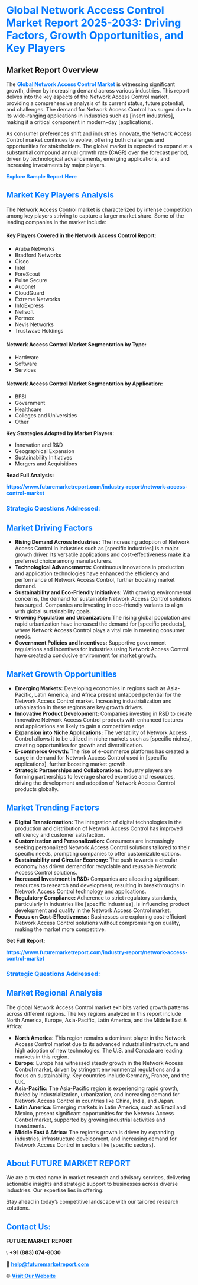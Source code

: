 <h1 style="color: #007BFF;">Global Network Access Control Market Report 2025-2033: Driving Factors, Growth Opportunities, and Key Players</h1>

<section id="overview">
<h2>Market Report Overview</h2>
<p>The <a href="https://www.futuremarketreport.com/industry-report/network-access-control-market" style="color: #007BFF; text-decoration: none;"><strong>Global Network Access Control Market</strong></a> is witnessing significant growth, driven by increasing demand across various industries. This report delves into the key aspects of the Network Access Control market, providing a comprehensive analysis of its current status, future potential, and challenges. The demand for Network Access Control has surged due to its wide-ranging applications in industries such as [insert industries], making it a critical component in modern-day [applications].</p>
<p>As consumer preferences shift and industries innovate, the Network Access Control market continues to evolve, offering both challenges and opportunities for stakeholders. The global market is expected to expand at a substantial compound annual growth rate (CAGR) over the forecast period, driven by technological advancements, emerging applications, and increasing investments by major players.</p>
</section>

<section id="overview">
<p><a href="https://www.futuremarketreport.com/request-sample/reportId=105920" style="color: #007BFF; text-decoration: none;"><strong>Explore Sample Report Here</strong></a></p>
</section>

<section id="key-players">
<h2 style="color: #007BFF;">Market Key Players Analysis</h2>
<p>The Network Access Control market is characterized by intense competition among key players striving to capture a larger market share. Some of the leading companies in the market include:</p>
<h4>Key Players Covered in the Network Access Control Report:</h4>
<ul><li>Aruba Networks</li><li>Bradford Networks</li><li>Cisco</li><li>Intel</li><li>ForeScout</li><li>Pulse Secure</li><li>Auconet</li><li>CloudGuard</li><li>Extreme Networks</li><li>InfoExpress</li><li>Nellsoft</li><li>Portnox</li><li>Nevis Networks</li><li>Trustwave Holdings</li></ul>
<h4>Network Access Control Market Segmentation by Type:</h4>
<ul><li>Hardware</li><li>Software</li><li>Services</li></ul>

<h4>Network Access Control Market Segmentation by Application:</h4>
<ul><li>BFSI</li><li>Government</li><li>Healthcare</li><li>Colleges and Universities</li><li>Other</li></ul>
<p><strong>Key Strategies Adopted by Market Players:</strong></p>
<ul>
<li>Innovation and R&D</li>
<li>Geographical Expansion</li>
<li>Sustainability Initiatives</li>
<li>Mergers and Acquisitions</li>
</ul>
</section>

<section>
<p><strong>Read Full Analysis: </strong></p><a href="https://www.futuremarketreport.com/industry-report/network-access-control-market" style="color: #007BFF; text-decoration: none;"><strong>https://www.futuremarketreport.com/industry-report/network-access-control-market</strong></a>
<h3 style="color: #007BFF;">Strategic Questions Addressed:</h3>
</section>

<section id="driving-factors">
<h2 style="color: #007BFF;">Market Driving Factors</h2>
<ul>
<li><strong>Rising Demand Across Industries:</strong> The increasing adoption of Network Access Control in industries such as [specific industries] is a major growth driver. Its versatile applications and cost-effectiveness make it a preferred choice among manufacturers.</li>
<li><strong>Technological Advancements:</strong> Continuous innovations in production and application technologies have enhanced the efficiency and performance of Network Access Control, further boosting market demand.</li>
<li><strong>Sustainability and Eco-Friendly Initiatives:</strong> With growing environmental concerns, the demand for sustainable Network Access Control solutions has surged. Companies are investing in eco-friendly variants to align with global sustainability goals.</li>
<li><strong>Growing Population and Urbanization:</strong> The rising global population and rapid urbanization have increased the demand for [specific products], where Network Access Control plays a vital role in meeting consumer needs.</li>
<li><strong>Government Policies and Incentives:</strong> Supportive government regulations and incentives for industries using Network Access Control have created a conducive environment for market growth.</li>
</ul>
</section>

<section id="growth-opportunities">
<h2 style="color: #007BFF;">Market Growth Opportunities</h2>
<ul>
<li><strong>Emerging Markets:</strong> Developing economies in regions such as Asia-Pacific, Latin America, and Africa present untapped potential for the Network Access Control market. Increasing industrialization and urbanization in these regions are key growth drivers.</li>
<li><strong>Innovative Product Development:</strong> Companies investing in R&D to create innovative Network Access Control products with enhanced features and applications are likely to gain a competitive edge.</li>
<li><strong>Expansion into Niche Applications:</strong> The versatility of Network Access Control allows it to be utilized in niche markets such as [specific niches], creating opportunities for growth and diversification.</li>
<li><strong>E-commerce Growth:</strong> The rise of e-commerce platforms has created a surge in demand for Network Access Control used in [specific applications], further boosting market growth.</li>
<li><strong>Strategic Partnerships and Collaborations:</strong> Industry players are forming partnerships to leverage shared expertise and resources, driving the development and adoption of Network Access Control products globally.</li>
</ul>
</section>

<section id="trending-factors">
<h2 style="color: #007BFF;">Market Trending Factors</h2>
<ul>
<li><strong>Digital Transformation:</strong> The integration of digital technologies in the production and distribution of Network Access Control has improved efficiency and customer satisfaction.</li>
<li><strong>Customization and Personalization:</strong> Consumers are increasingly seeking personalized Network Access Control solutions tailored to their specific needs, prompting companies to offer customizable options.</li>
<li><strong>Sustainability and Circular Economy:</strong> The push towards a circular economy has driven demand for recyclable and reusable Network Access Control solutions.</li>
<li><strong>Increased Investment in R&D:</strong> Companies are allocating significant resources to research and development, resulting in breakthroughs in Network Access Control technology and applications.</li>
<li><strong>Regulatory Compliance:</strong> Adherence to strict regulatory standards, particularly in industries like [specific industries], is influencing product development and quality in the Network Access Control market.</li>
<li><strong>Focus on Cost-Effectiveness:</strong> Businesses are exploring cost-efficient Network Access Control solutions without compromising on quality, making the market more competitive.</li>
</ul>
</section>

<section>
<p><strong>Get Full Report: </strong></p><a href="https://www.futuremarketreport.com/industry-report/network-access-control-market" style="color: #007BFF; text-decoration: none;"><strong>https://www.futuremarketreport.com/industry-report/network-access-control-market</strong></a>
<h3 style="color: #007BFF;">Strategic Questions Addressed:</h3>
</section>


<section id="regional-analysis">
<h2 style="color: #007BFF;">Market Regional Analysis</h2>
<p>The global Network Access Control market exhibits varied growth patterns across different regions. The key regions analyzed in this report include North America, Europe, Asia-Pacific, Latin America, and the Middle East & Africa:</p>
<ul>
<li><strong>North America:</strong> This region remains a dominant player in the Network Access Control market due to its advanced industrial infrastructure and high adoption of new technologies. The U.S. and Canada are leading markets in this region.</li>
<li><strong>Europe:</strong> Europe has witnessed steady growth in the Network Access Control market, driven by stringent environmental regulations and a focus on sustainability. Key countries include Germany, France, and the U.K.</li>
<li><strong>Asia-Pacific:</strong> The Asia-Pacific region is experiencing rapid growth, fueled by industrialization, urbanization, and increasing demand for Network Access Control in countries like China, India, and Japan.</li>
<li><strong>Latin America:</strong> Emerging markets in Latin America, such as Brazil and Mexico, present significant opportunities for the Network Access Control market, supported by growing industrial activities and investments.</li>
<li><strong>Middle East & Africa:</strong> The region’s growth is driven by expanding industries, infrastructure development, and increasing demand for Network Access Control in sectors like [specific sectors].</li>
</ul>
</section>

<footer>
<h2 style="color: #007BFF;">About FUTURE MARKET REPORT</h2>
<p>We are a trusted name in market research and advisory services, delivering actionable insights and strategic support to businesses across diverse industries. Our expertise lies in offering:</p>

<p>Stay ahead in today’s competitive landscape with our tailored research solutions.</p>

<h2 style="color: #007BFF;">Contact Us:</h2>
<p><strong>FUTURE MARKET REPORT</strong></p>
<p>📞 <strong>+91 (883) 074-8030</strong></p>
<p>📧 <strong><a href="mailto:help@futuremarketreport.com" style="color: #007BFF;">help@futuremarketreport.com</a></strong></p>
<p>🌐 <strong><a href="https://www.futuremarketreport.com/" style="color: #007BFF;">Visit Our Website</a></strong></p>
</footer>